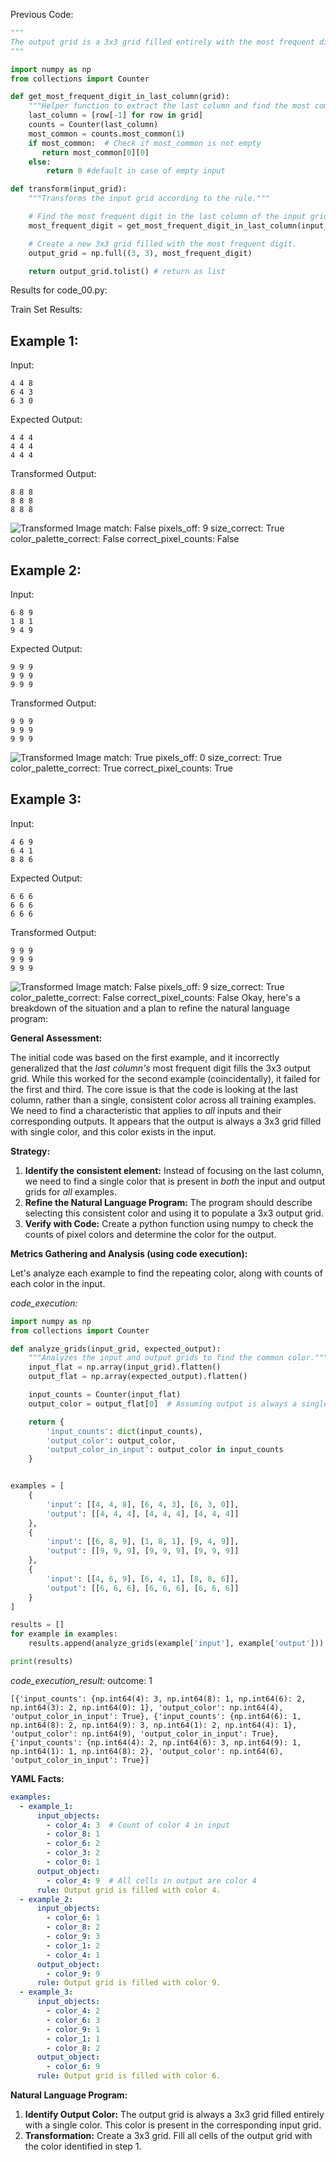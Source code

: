 
Previous Code:
```python
"""
The output grid is a 3x3 grid filled entirely with the most frequent digit found in the last column of the input grid.
"""

import numpy as np
from collections import Counter

def get_most_frequent_digit_in_last_column(grid):
    """Helper function to extract the last column and find the most common digit."""
    last_column = [row[-1] for row in grid]
    counts = Counter(last_column)
    most_common = counts.most_common(1)
    if most_common:  # Check if most_common is not empty
       return most_common[0][0]
    else:
        return 0 #default in case of empty input

def transform(input_grid):
    """Transforms the input grid according to the rule."""

    # Find the most frequent digit in the last column of the input grid.
    most_frequent_digit = get_most_frequent_digit_in_last_column(input_grid)

    # Create a new 3x3 grid filled with the most frequent digit.
    output_grid = np.full((3, 3), most_frequent_digit)

    return output_grid.tolist() # return as list
```
Results for code_00.py:

Train Set Results:

## Example 1:
Input:
```
4 4 8
6 4 3
6 3 0
```
Expected Output:
```
4 4 4
4 4 4
4 4 4
```
Transformed Output:
```
8 8 8
8 8 8
8 8 8
```
![Transformed Image](5582e5ca-1.png)
match: False
pixels_off: 9
size_correct: True
color_palette_correct: False
correct_pixel_counts: False

## Example 2:
Input:
```
6 8 9
1 8 1
9 4 9
```
Expected Output:
```
9 9 9
9 9 9
9 9 9
```
Transformed Output:
```
9 9 9
9 9 9
9 9 9
```
![Transformed Image](5582e5ca-2.png)
match: True
pixels_off: 0
size_correct: True
color_palette_correct: True
correct_pixel_counts: True

## Example 3:
Input:
```
4 6 9
6 4 1
8 8 6
```
Expected Output:
```
6 6 6
6 6 6
6 6 6
```
Transformed Output:
```
9 9 9
9 9 9
9 9 9
```
![Transformed Image](5582e5ca-3.png)
match: False
pixels_off: 9
size_correct: True
color_palette_correct: False
correct_pixel_counts: False
Okay, here's a breakdown of the situation and a plan to refine the natural language program:

**General Assessment:**

The initial code was based on the first example, and it incorrectly generalized that the *last column's* most frequent digit fills the 3x3 output grid. While this worked for the second example (coincidentally), it failed for the first and third. The core issue is that the code is looking at the last column, rather than a single, consistent color across all training examples. We need to find a characteristic that applies to *all* inputs and their corresponding outputs. It appears that the output is always a 3x3 grid filled with single color, and this color exists in the input.

**Strategy:**

1.  **Identify the consistent element:** Instead of focusing on the last column, we need to find a single color that is present in *both* the input and output grids for *all* examples.
2.  **Refine the Natural Language Program:**  The program should describe selecting this consistent color and using it to populate a 3x3 output grid.
3. **Verify with Code:** Create a python function using numpy to check the counts of pixel colors and determine the color for the output.

**Metrics Gathering and Analysis (using code execution):**

Let's analyze each example to find the repeating color, along with counts of each color in the input.



*code_execution:*
```python
import numpy as np
from collections import Counter

def analyze_grids(input_grid, expected_output):
    """Analyzes the input and output grids to find the common color."""
    input_flat = np.array(input_grid).flatten()
    output_flat = np.array(expected_output).flatten()

    input_counts = Counter(input_flat)
    output_color = output_flat[0]  # Assuming output is always a single color

    return {
        'input_counts': dict(input_counts),
        'output_color': output_color,
        'output_color_in_input': output_color in input_counts
    }


examples = [
    {
        'input': [[4, 4, 8], [6, 4, 3], [6, 3, 0]],
        'output': [[4, 4, 4], [4, 4, 4], [4, 4, 4]]
    },
    {
        'input': [[6, 8, 9], [1, 8, 1], [9, 4, 9]],
        'output': [[9, 9, 9], [9, 9, 9], [9, 9, 9]]
    },
    {
        'input': [[4, 6, 9], [6, 4, 1], [8, 8, 6]],
        'output': [[6, 6, 6], [6, 6, 6], [6, 6, 6]]
    }
]

results = []
for example in examples:
    results.append(analyze_grids(example['input'], example['output']))

print(results)

```

*code_execution_result:*
outcome: 1
```
[{'input_counts': {np.int64(4): 3, np.int64(8): 1, np.int64(6): 2, np.int64(3): 2, np.int64(0): 1}, 'output_color': np.int64(4), 'output_color_in_input': True}, {'input_counts': {np.int64(6): 1, np.int64(8): 2, np.int64(9): 3, np.int64(1): 2, np.int64(4): 1}, 'output_color': np.int64(9), 'output_color_in_input': True}, {'input_counts': {np.int64(4): 2, np.int64(6): 3, np.int64(9): 1, np.int64(1): 1, np.int64(8): 2}, 'output_color': np.int64(6), 'output_color_in_input': True}]

```
**YAML Facts:**


```yaml
examples:
  - example_1:
      input_objects:
        - color_4: 3  # Count of color 4 in input
        - color_8: 1
        - color_6: 2
        - color_3: 2
        - color_0: 1
      output_object:
        - color_4: 9  # All cells in output are color 4
      rule: Output grid is filled with color 4.
  - example_2:
      input_objects:
        - color_6: 1
        - color_8: 2
        - color_9: 3
        - color_1: 2
        - color_4: 1
      output_object:
        - color_9: 9
      rule: Output grid is filled with color 9.
  - example_3:
      input_objects:
        - color_4: 2
        - color_6: 3
        - color_9: 1
        - color_1: 1
        - color_8: 2
      output_object:
        - color_6: 9
      rule: Output grid is filled with color 6.
```


**Natural Language Program:**

1.  **Identify Output Color:** The output grid is always a 3x3 grid filled entirely with a single color. This color is present in the corresponding input grid.
2.  **Transformation:** Create a 3x3 grid. Fill all cells of the output grid with the color identified in step 1.


